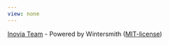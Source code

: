 ```yaml
---
view: none
---
```


[Inovia Team][1] - Powered by Wintersmith ([MIT-license][2])

[1]: http://inovia.fr/
[2]: http://opensource.org/licenses/MIT
